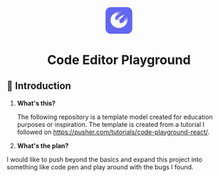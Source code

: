 <p align="center">
  <a href="#">
    <img alt="Work With Phoenix" src="https://github.com/Work-With-Phoenix/gatsby-tailwind-startup/raw/main/src/images/phoenix-logo.svg" width="60" style="margin-top: .8rem"/>
  </a>
</p>
<h1 align="center">
 Code Editor Playground
</h1>

## 👀 Introduction

1.  **What's this?**

    The following repository is a template model created for education purposes or inspiration. The template is created from a tutorial I followed on https://pusher.com/tutorials/code-playground-react/. 


2.  **What's the plan?**

I would like to push beyond the basics and expand this project into something like code pen and play around with the bugs I found.